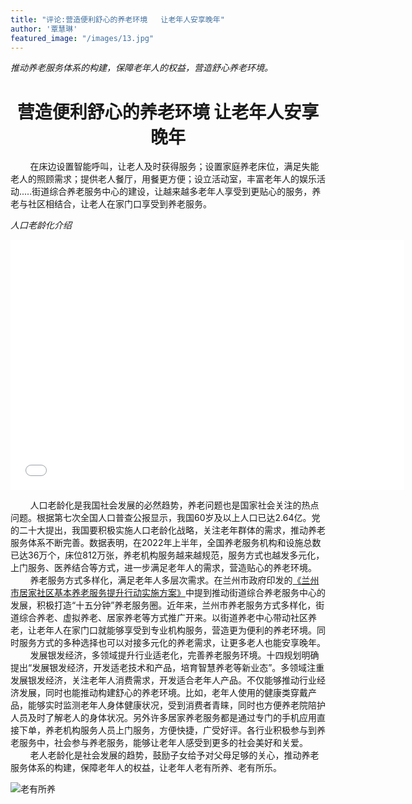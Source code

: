 ```yaml
---
title: "评论:营造便利舒心的养老环境   让老年人安享晚年"
author: '覃慧琳'
featured_image: "/images/13.jpg"
---
```

*推动养老服务体系的构建，保障老年人的权益，营造舒心养老环境。*

#  <center>**营造便利舒心的养老环境   让老年人安享晚年** </center>
&nbsp;&nbsp;&nbsp;&nbsp;&nbsp;&nbsp;&nbsp;&nbsp;在床边设置智能呼叫，让老人及时获得服务；设置家庭养老床位，满足失能老人的照顾需求；提供老人餐厅，用餐更方便；设立活动室，丰富老年人的娱乐活动.....街道综合养老服务中心的建设，让越来越多老年人享受到更贴心的服务，养老与社区相结合，让老人在家门口享受到养老服务。

*人口老龄化介绍*
<iframe src="//player.bilibili.com/player.html?aid=606016148&bvid=BV1L84y1r7Hc&cid=917366483&p=1" scrolling="no" border="0" frameborder="no" framespacing="0" allowfullscreen="true"width="630px" height="400px"> </iframe>

&nbsp;&nbsp;&nbsp;&nbsp;&nbsp;&nbsp;&nbsp;&nbsp;人口老龄化是我国社会发展的必然趋势，养老问题也是国家社会关注的热点问题。根据第七次全国人口普查公报显示，我国60岁及以上人口已达2.64亿。党的二十大提出，我国要积极实施人口老龄化战略，关注老年群体的需求，推动养老服务体系不断完善。数据表明，在2022年上半年，全国养老服务机构和设施总数已达36万个，床位812万张，养老机构服务越来越规范，服务方式也越发多元化，上门服务、医养结合等方式，进一步满足老年人的需求，营造贴心的养老环境。      
&nbsp;&nbsp;&nbsp;&nbsp;&nbsp;&nbsp;&nbsp;&nbsp;养老服务方式多样化，满足老年人多层次需求。在兰州市政府印发的[《兰州市居家社区基本养老服务提升行动实施方案》](https://szfwsb.lanzhou.gov.cn/art/2021/12/1/art_4606_1073523.html)中提到推动街道综合养老服务中心的发展，积极打造“十五分钟”养老服务圈。近年来，兰州市养老服务方式多样化，街道综合养老、虚拟养老、居家养老等方式推广开来。以街道养老中心带动社区养老，让老年人在家门口就能够享受到专业机构服务，营造更为便利的养老环境。同时服务方式的多种选择也可以对接多元化的养老需求，让更多老人也能安享晚年。    
&nbsp;&nbsp;&nbsp;&nbsp;&nbsp;&nbsp;&nbsp;&nbsp;发展银发经济，多领域提升行业适老化，完善养老服务环境。十四规划明确提出“发展银发经济，开发适老技术和产品，培育智慧养老等新业态”。多领域注重发展银发经济，关注老年人消费需求，开发适合老年人产品。不仅能够推动行业经济发展，同时也能推动构建舒心的养老环境。比如，老年人使用的健康类穿戴产品，能够实时监测老年人身体健康状况，受到消费者青睐，同时也方便养老院陪护人员及时了解老人的身体状况。另外许多居家养老服务都是通过专门的手机应用直接下单，养老机构服务人员上门服务，方便快捷，广受好评。各行业积极参与到养老服务中，社会参与养老服务，能够让老年人感受到更多的社会美好和关爱。   
&nbsp;&nbsp;&nbsp;&nbsp;&nbsp;&nbsp;&nbsp;&nbsp;老人老龄化是社会发展的趋势，鼓励子女给予对父母足够的关心，推动养老服务体系的构建，保障老年人的权益，让老年人老有所养、老有所乐。  


![老有所养](https://ts1.cn.mm.bing.net/th/id/R-C.55e411195655400cfbfc7eb11ea73862?rik=E923msSKAMKkVA&riu=http%3a%2f%2fpic.ntimg.cn%2ffile%2f20181104%2f25584226_113327608495_2.jpg&ehk=%2fW4vsXvOLWVLvkhatCsKd933MWyT%2br3Ef1Vu2gnyJGs%3d&risl=&pid=ImgRaw&r=0)